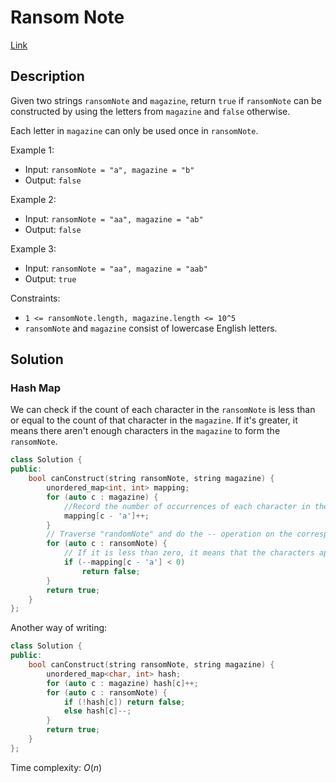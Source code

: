 # Ransom Note

[Link](https://leetcode.com/problems/ransom-note/description/)

## Description

Given two strings `ransomNote` and `magazine`, return `true` if `ransomNote` can be constructed by using the letters from `magazine` and `false` otherwise.

Each letter in `magazine` can only be used once in `ransomNote`.

Example 1:

- Input: `ransomNote = "a", magazine = "b"`
- Output: `false`

Example 2:

- Input: `ransomNote = "aa", magazine = "ab"`
- Output: `false`

Example 3:

- Input: `ransomNote = "aa", magazine = "aab"`
- Output: `true`

Constraints:

- `1 <= ransomNote.length, magazine.length <= 10^5`
- `ransomNote` and `magazine` consist of lowercase English letters.

## Solution

### Hash Map

We can check if the count of each character in the `ransomNote` is less than or equal to the count of that character in the `magazine`. If it's greater, it means there aren't enough characters in the `magazine` to form the `ransomNote`.

```C++
class Solution {
public:
    bool canConstruct(string ransomNote, string magazine) {
        unordered_map<int, int> mapping;
        for (auto c : magazine) {
            //Record the number of occurrences of each character in the "magazine" through "mapping"
            mapping[c - 'a']++;
        }
        // Traverse "randomNote" and do the -- operation on the corresponding number of characters in the "mapping"
        for (auto c : ransomNote) {
            // If it is less than zero, it means that the characters appearing in "randomNote" are not in the "magazine"
            if (--mapping[c - 'a'] < 0)
                return false;
        }
        return true;
    }
};
```

Another way of writing:

```C++
class Solution {
public:
    bool canConstruct(string ransomNote, string magazine) {
        unordered_map<char, int> hash;
        for (auto c : magazine) hash[c]++;
        for (auto c : ransomNote) {
            if (!hash[c]) return false;
            else hash[c]--;
        }
        return true;
    }
};
```

Time complexity: $O(n)$
